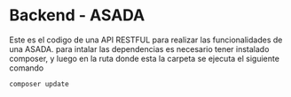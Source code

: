 # Backend - ASADA

Este es el codigo de una API RESTFUL para realizar las funcionalidades de una ASADA.
para intalar las dependencias es necesario tener instalado composer, y luego en la ruta donde esta la carpeta se ejecuta el siguiente comando

```
composer update
```
